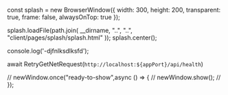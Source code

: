 const splash = new BrowserWindow({
width: 300,
height: 200,
transparent: true,
frame: false,
alwaysOnTop: true
});

splash.loadFile(path.join(
\_\_dirname,
"..",
"..",
"client/pages/splash/splash.html"
));
splash.center();

console.log('-djfnlksdlksfd');

await RetryGetNetRequest(`http://localhost:${appPort}/api/health`)

// newWindow.once("ready-to-show",async () => {
// newWindow.show();
// });
